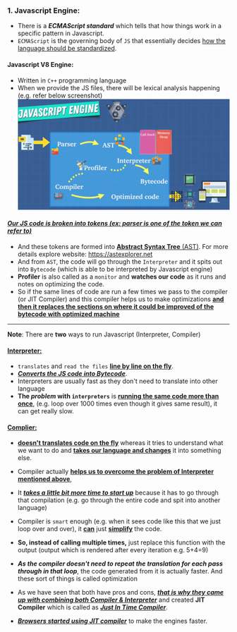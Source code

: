 ### 1. Javascript Engine:

- There is a **_ECMAScript standard_** which tells that how things work in a specific pattern in Javascript.
- `ECMAScript` is the governing body of `JS` that essentially decides <ins>how the language should be standardized</ins>.

#### Javascript V8 Engine:

- Written in `C++` programming language
- When we provide the JS files, there will be lexical analysis happening (e.g. refer below screenshot)
  ![alt text](/js/JS_Advanced_Concepts/images_used/compressed_Images/Javascript_Engine.png)

#### <ins>**_Our JS code is broken into tokens (ex: parser is one of the token we can refer to)_**</ins>

- And these tokens are formed into <ins>**Abstract Syntax Tree** (AST)</ins>. For more details explore website: https://astexplorer.net
- And from `AST`, the code will go through the `Interpreter` and it spits out into `Bytecode` (which is able to be interpreted by Javascript engine)
- **Profiler** is also called as a `monitor` and **watches our code** as it runs and notes on optimizing the code.
- So if the same lines of code are run a few times we pass to the compiler (or JIT Compiler) and this compiler helps us to make optimizations **<ins>and then it replaces the sections on where it could be improved of the bytecode with optimized machine</ins>**

---

**Note**: There are **two** ways to run Javascript (Interpreter, Compiler)

#### <ins>Interpreter:</ins>

- `translates` and `read the files` **<ins>line by line on the fly</ins>**.
- **_<ins>Converts the JS code into Bytecode_**</ins>.
- Interpreters are usually fast as they don't need to translate into other language
- **The _problem_ with `interpreters`** is **<ins>running the same code more than once</ins>**, (e.g. loop over 1000 times even though it gives same result), it can get really slow.

#### <ins>Complier:</ins>

- **<ins>doesn't translates code on the fly</ins>** whereas it tries to understand what we want to do and **<ins>takes our language and changes</ins>** it into something else.

- Compiler actually **<ins>helps us to overcome the problem of Interpreter mentioned above</ins>**,
- It <ins>**_takes a little bit more time to start up_**</ins> because it has to go through that compilation (e.g. go through the entire code and spit into another language)
- Compiler is `smart` enough (e.g. when it sees code like this that we just loop over and over), it **<ins>can**</ins> just **<ins>simplify**</ins> the code.
- **So, instead of calling multiple times,** just replace this function with the output (output which is rendered after every iteration e.g. 5+4=9)
- **_As the compiler doesn't need to repeat the translation for each pass through in that loop_**, the code generated from it is actually faster. And these sort of things is called optimization

- As we have seen that both have pros and cons, <ins>**_that is why they came up with combining both Compiler & Interpreter_**</ins> and created **JIT Compiler** which is called as <ins>**_Just In Time Compiler_**</ins>.
- <ins>**_Browsers started using JIT compiler_**</ins> to make the engines faster.
